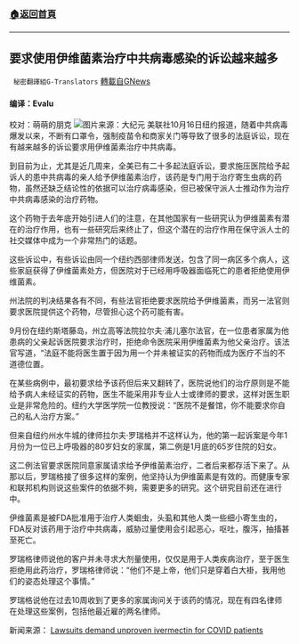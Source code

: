 ###  [:house:返回首頁](https://github.com/ourhimalayas/txt)
---


## 要求使用伊维菌素治疗中共病毒感染的诉讼越来越多
` 秘密翻譯組G-Translators` [轉載自GNews](https://gnews.org/zh-hans/1598820/)

#### 编译：Evalu
校对：萌萌的朋克
![](https://assets.gnews.org/wp-content/uploads/2021/10/3-50.jpg)图片来源：大纪元
美联社10月16日纽约报道，随着中共病毒爆发以来，不断有口罩令，强制疫苗令和商家关门等导致了很多的法庭诉讼，现在有越来越多的诉讼要求用伊维菌素治疗中共病毒。

到目前为止，尤其是近几周来，全美已有二十多起法庭诉讼，要求施压医院给予起诉人的患中共病毒的亲人给予伊维菌素治疗，该药是专门用于治疗寄生虫病的药物，虽然还缺乏结论性的依据可以治疗病毒感染，但已被保守派人士推动作为治疗中共病毒感染的治疗药物。

这个药物于去年底开始引进人们的注意，在其他国家有一些研究认为伊维菌素有潜在的治疗作用，也有一些研究后来终止了，但这个潜在的治疗作用在保守派人士的社交媒体中成为一个非常热门的话题。

这些诉讼中，有些诉讼由同一个纽约西部律师发送，包含了同一病区多个病人，这些家庭获得了伊维菌素处方，但医院对于已经用呼吸器面临死亡的患者拒绝使用伊维菌素。

州法院的判决结果各有不同，有些法官拒绝要求医院给予伊维菌素，而另一法官则要求医院提供这个药物，尽管担心这个药可能有害。

9月份在纽约斯塔藤岛，州立高等法院拉尔夫·浦儿塞尔法官，在一位患者家属为他患病的父亲起诉医院要求治疗时，拒绝命令医院采用伊维菌素为他父亲治疗。该法官写道，“法庭不能将医生置于因为用一个并未被证实的药物而成为医疗不当的不道德位置。

在某些病例中，最初要求给予该药但后来又翻转了，医院说他们的治疗原则是不能给予病人未经证实的药物，医生不能采用非专业人士或律师的要求，这样对医生职业是非常危险的。纽约大学医学院一位教授说：“医院不是餐馆，你不能要求你自己的私人治疗方案。”

但来自纽约州水牛城的律师拉尔夫·罗瑞格并不这样认为，他的第一起诉案是今年1月份为一位已上呼吸器的80岁妇女的家属，第二例是1月底的65岁住院的妇女。

这二例法官要求医院同意家属请求给予伊维菌素治疗，二者后来都存活下来了。从那以后，罗瑞格接了很多这样的案例，他坚持认为伊维菌素是有效的。而健康专家和联邦机构则说这些案件的依据不夠，需要更多的研究。这个研究目前还在进行中。

伊维菌素是被FDA批准用于治疗人类蛔虫，头虱和其他人类一些细小寄生虫的，FDA反对该药用于治疗中共病毒，威胁过量使用会引起恶心，呕吐，腹泻，抽搐甚至死亡。

罗瑞格律师说他的客户并未寻求大剂量使用，仅仅是用于人类疾病治疗，至于医生拒绝用此药治疗，罗瑞格律师说：“他们不是上帝，他们只是穿着白大褂，我用他们的姿态处理这个事情。”

罗瑞格说他在过去10周收到了更多的家属询问关于该药的情况，现在有四名律师在处理这些案例，包括他最近雇的两名律师。

新闻来源： [Lawsuits demand unproven ivermectin for COVID patients](https://apnews.com/article/coronavirus-pandemic-business-health-new-york-lawsuits-7ab397f269d1fb9083bb782f9bfc2317)
